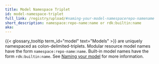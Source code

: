 ```yaml
---
title: Model Namespace Triplet
id: model-namespace-triplet
full_link: /registry/upload/#naming-your-model-namespacerepo-namename
short_description: namespace:repo-name:name or rdk:builtin:name
aka:
---
```


{{< glossary_tooltip term_id="model" text="Models" >}} are uniquely namespaced as colon-delimited-triplets.
Modular resource model names have the form `namespace:repo-name:name`.
Built-in model names have the form `rdk:builtin:name`.
See [Naming your model](/registry/upload/#naming-your-model-namespacerepo-namename) for more information.
